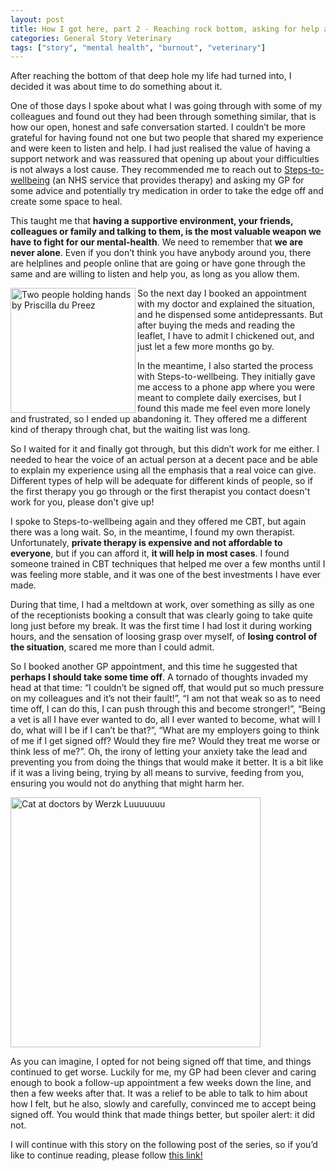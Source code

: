```yaml
---
layout: post
title: How I got here, part 2 - Reaching rock bottom, asking for help and creating solutions
categories: General Story Veterinary
tags: ["story", "mental health", "burnout", "veterinary"]
---
```


After reaching the bottom of that deep hole my life had turned into, I decided it was about time to do something about it.

One of those days I spoke about what I was going through with some of my colleagues and found out they had been through something similar, that is how our open, honest and safe conversation started. I couldn’t be more grateful for having found not one but two people that shared my experience and were keen to listen and help. I had just realised the value of having a support network and was reassured that opening up about your difficulties is not always a lost cause. They recommended me to reach out to [Steps-to-wellbeing](https://www.steps2wellbeing.co.uk/) (an NHS service that provides therapy) and asking my GP for some advice and potentially try medication in order to take the edge off and create some space to heal.

This taught me that **having a supportive environment, your friends, colleagues or family and talking to them, is the most valuable weapon we have to fight for our mental-health**. We need to remember that **we are never alone**. Even if you don’t think you have anybody around you, there are helplines and people online that are going or have gone through the same and are willing to listen and help you, as long as you allow them.

<p><img src="/assets/images/priscilla-du-preez-aPa843frIzI-unsplash2.jpg" alt="Two people holding hands by Priscilla du Preez" align="left" width="200"></p>

So the next day I booked an appointment with my doctor and explained the situation, and he dispensed some antidepressants. But after buying the meds and reading the leaflet, I have to admit I chickened out, and just let a few more months go by.

In the meantime, I also started the process with Steps-to-wellbeing. They initially gave me access to a phone app where you were meant to complete daily exercises, but I found this made me feel even more lonely and frustrated, so I ended up abandoning it. They offered me a different kind of therapy through chat, but the waiting list was long. 

So I waited for it and finally got through, but this didn’t work for me either. I needed to hear the voice of an actual person at a decent pace and be able to explain my experience using all the emphasis that a real voice can give. Different types of help will be adequate for different kinds of people, so if the first therapy you go through or the first therapist you contact doesn't work for you, please don't give up!

I spoke to Steps-to-wellbeing again and they offered me CBT, but again there was a long wait. So, in the meantime, I found my own therapist. Unfortunately, **private therapy is expensive and not affordable to everyone**, but if you can afford it, **it will help in most cases**. I found someone trained in CBT techniques that helped me over a few months until I was feeling more stable, and it was one of the best investments I have ever made.

During that time, I had a meltdown at work, over something as silly as one of the receptionists booking a consult that was clearly going to take quite long just before my break. It was the first time I had lost it during working hours, and the sensation of loosing grasp over myself, of **losing control of the situation**, scared me more than I could admit. 

So I booked another GP appointment, and this time he suggested that **perhaps I should take some time off**. A tornado of thoughts invaded my head at that time: “I couldn’t be signed off, that would put so much pressure on my colleagues and it’s not their fault!”, “I am not that weak so as to need time off, I can do this, I can push through this and become stronger!”, “Being a vet is all I have ever wanted to do, all I ever wanted to become, what will I do, what will I be if I can’t be that?”, “What are my employers going to think of me if I get signed off? Would they fire me? Would they treat me worse or think less of me?”. Oh, the irony of letting your anxiety take the lead and preventing you from doing the things that would make it better. It is a bit like if it was a living being, trying by all means to survive, feeding from you, ensuring you would not do anything that might harm her.

<p><img src="/assets/images/werzk-luuuuuuu-tDlo2ZPlQlU-unsplash.jpg" alt="Cat at doctors by Werzk Luuuuuuu" width="400"></p>

As you can imagine, I opted for not being signed off that time, and things continued to get worse. Luckily for me, my GP had been clever and caring enough to book a follow-up appointment a few weeks down the line, and then a few weeks after that. It was a relief to be able to talk to him about how I felt, but he also, slowly and carefully, convinced me to accept being signed off. You would think that made things better, but spoiler alert: it did not.

I will continue with this story on the following post of the series, so if you’d like to continue reading, please follow [this link!](https://www.catfromspace.com/general/story/veterinary/2022/07/31/how-i-got-here-part-three-taking-time-off-can-help.html)